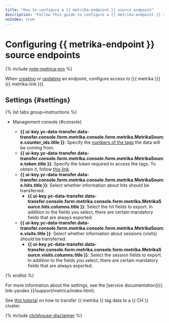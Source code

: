 ```yaml
---
title: "How to configure a {{ metrika-endpoint }} source endpoint"
description: "Follow this guide to configure a {{ metrika-endpoint }} source endpoint."
noIndex: true
---
```


# Configuring {{ metrika-endpoint }} source endpoints

{% include [note-metrica-pro](../../../../_includes/data-transfer/note-metrica-pro.md) %}

When [creating](../index.md#create) or [updating](../index.md#update) an endpoint, configure access to [{{ metrika }}]({{ metrika-link }}).

## Settings {#settings}

{% list tabs group=instructions %}

- Management console {#console}

   * **{{ ui-key.yc-data-transfer.data-transfer.console.form.metrika.console.form.metrika.MetrikaSource.counter_ids.title }}**: Specify the [numbers of the tags](https://yandex.ru/support/metrica/general/tag-id.html) the data will be coming from.
   * **{{ ui-key.yc-data-transfer.data-transfer.console.form.metrika.console.form.metrika.MetrikaSource.token.title }}**: Specify the token required to access the tags. To obtain it, follow [this link](https://oauth.yandex.ru/authorize?response_type=token&client_id=36b7fc9aa96c4fa09158bcacbbdc796a).
   * **{{ ui-key.yc-data-transfer.data-transfer.console.form.metrika.console.form.metrika.MetrikaSource.hits.title }}**: Select whether information about hits should be transferred.
      * **{{ ui-key.yc-data-transfer.data-transfer.console.form.metrika.console.form.metrika.MetrikaSource.hits.columns.title }}**: Select the hit fields to export. In addition to the fields you select, there are certain mandatory fields that are always exported.
   * **{{ ui-key.yc-data-transfer.data-transfer.console.form.metrika.console.form.metrika.MetrikaSource.visits.title }}**: Select whether information about sessions (visits) should be transferred.
      * **{{ ui-key.yc-data-transfer.data-transfer.console.form.metrika.console.form.metrika.MetrikaSource.visits.columns.title }}**: Select the session fields to export. In addition to the fields you select, there are certain mandatory fields that are always exported.

{% endlist %}

For more information about the settings, see the [service documentation]({{ link-yandex }}/support/metrica/index.html).

See [this tutorial](../../../tutorials/metrika-to-clickhouse.md) on how to transfer {{ metrika }} tag data to a {{ CH }} cluster.

{% include [clickhouse-disclaimer](../../../../_includes/clickhouse-disclaimer.md) %}